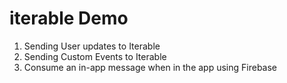 # iterable Demo


1. Sending User updates to Iterable
2. Sending Custom Events to Iterable
3. Consume an in-app message when in the app using Firebase
